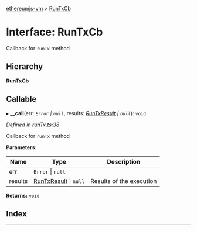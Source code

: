 [ethereumjs-vm](../README.md) > [RunTxCb](../interfaces/runtxcb.md)

# Interface: RunTxCb

Callback for `runTx` method

## Hierarchy

**RunTxCb**

## Callable
▸ **__call**(err: *`Error` \| `null`*, results: *[RunTxResult](runtxresult.md) \| `null`*): `void`

*Defined in [runTx.ts:38](https://github.com/ethereumjs/ethereumjs-vm/blob/de4d574/lib/runTx.ts#L38)*

Callback for `runTx` method

**Parameters:**

| Name | Type | Description |
| ------ | ------ | ------ |
| err | `Error` \| `null` |
| results | [RunTxResult](runtxresult.md) \| `null` |  Results of the execution |

**Returns:** `void`

## Index

---

